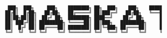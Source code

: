 <pre>
 ███╗  ███╗     ███╗    ████████╗ ██╗  ███╗    ███╗    ██████████╗ ███╗  ███╗
██╔█║  █╔██╗   ██╔██╗   ██╔═════╝ ██║███╔═╝   ██╔██╗   ╚═══██╔═══╝   ██╗██╔═╝
██║██╗██║██║  ██╔╝ ██╗  ████████╗ ████══╝    ██╔╝ ██╗      ██║        ███╔╝
██║ ███╔╝██║ █████████╗ ╚═════██║ ██║███╗   █████████╗     ██║       ██╔██╗
██║  █╔╝ ██║ ██╔════██║ ████████║ ██║╚═███╗ ██╔════██║     ██║     ███╔╝ ███╗
╚═╝  ╚╝  ╚═╝ ╚═╝    ╚═╝ ╚═══════╝ ╚═╝  ╚══╝ ╚═╝    ╚═╝     ╚═╝     ╚══╝  ╚══╝
</pre>
<!-- ### Hi there 👋 -->

<!--
- 🔭 I’m currently working on ...
- 🌱 I’m currently learning ...
- 👯 I’m looking to collaborate on ...
- 🤔 I’m looking for help with ...
- 💬 Ask me about ...
- 📫 How to reach me: ...
- 😄 Pronouns: ...
- ⚡ Fun fact: ...
-->
